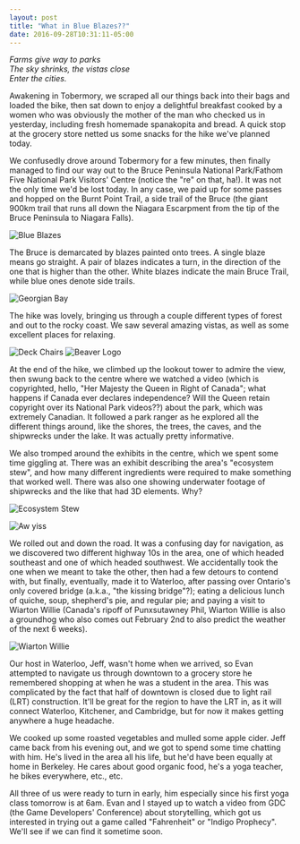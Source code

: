 ```yaml
---
layout: post
title: "What in Blue Blazes??"
date: 2016-09-28T10:31:11-05:00
---
```


<i>Farms give way to parks<br/>
The sky shrinks, the vistas close<br/>
Enter the cities.</i>

Awakening in Tobermory, we scraped all our things back into their bags and loaded the bike, then sat down to enjoy a delightful breakfast cooked by a women who was obviously the mother of the man who checked us in yesterday, including fresh homemade spanakopita and bread. A quick stop at the grocery store netted us some snacks for the hike we've planned today.

We confusedly drove around Tobermory for a few minutes, then finally managed to find our way out to the Bruce Peninsula National Park/Fathom Five National Park Visitors' Centre (notice the "re" on that, ha!). It was not the only time we'd be lost today. In any case, we paid up for some passes and hopped on the Burnt Point Trail, a side trail of the Bruce (the giant 900km trail that runs all down the Niagara Escarpment from the tip of the Bruce Peninsula to Niagara Falls).

![Blue Blazes](https://lh3.googleusercontent.com/XK3cYJtwRNRGbiSlQICoZMciUm_zyHzOZBzD0eX_wcC_NMt5-L9WyBIcGvyvDA88GhF2jGLJleDeQcqFDVUHcIMSUjCHJHorLNl6tf-VFwG5OYshxoncwZA9NRWKUsezkzOtNbb_HSDUs4JjQAVOcFXC0mJhZ_zb9V17g16Oud5cmkH7PhYddRDX3oOhFkpuNtp0anhy832kMWTozDre5v3uyWwDjDBCUDCAx9bxdSD_iftiC5YzC4Q7805eQn9VIThd_AYIOV3KPs2QaLWY7EpxqU5z23Dc8-5Sat1eDx6dmtW6CK0J8o2laWcbSG3tHnIR5wr48yVWSKrn4sPAS35LlOL86CqrR60Gx_gHsfjTNghp6jndDSNWWWWOh2pjuFaTJayBYpu3j17rynMtwVhAlYIS834tLzELNGslf8upNwxNvN8bNGc6ZACY-AafbMBkhLfpG0ZLX1nfsKIFuf9Q8szaMiVQhU2Cil3K2qDlNv8KCaAsOFs96FiN8BIw29TuBbX0RRcxc_9fBfqbOTp4AO_Cis6KL-yTi0ZymXvonTN8vAzTUDrYP8GHjVUaYf_uHD8sGkNpdGA5_eVGjyBh2hlbsE_dq4Z0H_7WFTCDLhDfLA=w2480-h1404-no "Blue Blazes")

The Bruce is demarcated by blazes painted onto trees. A single blaze means go straight. A pair of blazes indicates a turn, in the direction of the one that is higher than the other. White blazes indicate the main Bruce Trail, while blue ones denote side trails.

![Georgian Bay](https://lh3.googleusercontent.com/m0wLb-orVzluc_aqsiYaKp-FUQS4ytK9aoqIbe1v6nTi5SYS52hOhgVPyK68Nba8hWjiiGf0Ep2mKelylQX_fNF5nD2F2imaRoFnQ7uWitjHE5-gOy12sC0tSAAFqV-hdknzNruDiJBr3fLkqMC9r_jAKm2vEq-7JV4qXJdQIKO2mZGz7D2TkYH12ofHtUckLevjWvOc99fy0zT7PEvw9H0aSq-YnLChYRtmEhpyCGKoyeUOS9s2M0W-a_2tWOZc0s88hGgEVKlgFhm6UGt1Sl50zhSDvSPCc8OTpIACLbzSKjh9dA55PM63gbUgPT2_p2e0s5wNEzpufHa19wQ9I8oMqVEhrCFgACCPI8p-B1q_yNRxDNUoe3w9pOtzBNRDbhiz6rJ-i18cTIqP1y5BqU-M24C879AM51vP8mn970pWz5VwAGgrxjnLlk05VTHDIrlInf5lwnDRf757ct_9H4nYBw76atppfpqbnIqG_G1CSCbnyQH_aAlWSANuq3JPn2eSwBhSvvM9UMrPqI8joMGkKDViPXcP2cI7ev1FRLGRAzK1BqXs1wjjRwAUDlcdsK3jW1jgpmTJEpP9fdvjfgHYsDGJ85V5qh08n8CmqTgKXt75EA=w2480-h1404-no "Georgian Bay")

The hike was lovely, bringing us through a couple different types of forest and out to the rocky coast. We saw several amazing vistas, as well as some excellent places for relaxing.

![Deck Chairs](https://lh3.googleusercontent.com/H9f5oltb42_N-9eb4y7cyXp7WHkUZZV_Q24fCwCMO-8H4qukTlU4zgmp-17Fb03k0tid3YY_WK41X1HMmxGgpToxFoQxkWD6xWmebMaFnHyhVI1vAcLv5eldxnGsfcxCaziRPMCB0ksooil5A3CA85GxUz-ewQvcLkOUUEG1HZ16U-lBV6HYtqPtX8V994Uvi89NV4V33IbzmsHcbbSASQM2bMRLkDhe6DyTN--7irdoNSuVD1ntZaCIXI2mOop3ctTENuOuSeXjMrUf5RK7o6fI9RESRaLnK8Y_eNLL01ekFybdV2hHxyDHm53Dy1RgzmFs5K-kfhpOMJOF8Hj5TfHSfHeB3xeXRXq3bp0wxRJnL1I9mBUFOEGNhfO8eiX1hvei28wgApYeOxEeuxFqvz3MtsHD_getIWiC-rOzbnyjU2S1e4zMybGl5UNVINWWOmetwdc1munolnqc0D77fy6BO9VGo4-rC7KLi0PiCF0uJ5Mfo07jSplD5yK9snmf5ccdm--dhfQcNnkhvzedYW0CRMD3K5Eat3DGd93J6ikf9Ioo2btMBu74rLFxMGzs29S0xeovpcb-5XO6KFyrHlarHJfkDosip2nhZYbeyzRkPi-tZw=w2480-h1404-no "Deck Chairs")
![Beaver Logo](https://lh3.googleusercontent.com/Nh_XSm3O3i9PE948UnvtiXCc0WNcDW9n5f8tsrhQ4RxVsysWI83PCake9e4AAj8amPuWuM8LP6VGc6GYC-GgDEtEbuC1PbZCW_QPuk4ndZmovx5f3VDFLwtfN3iA6TqUdCZW50ZgZo5GTQzoFCtIZslk4YDAfUxJ58aPOT5_ETNvuwQ8ooXC0fEFOn7bupzUJ3pQpY-Ato2qORZkebjpleT3aY7iqFbJFjgVo6-2VNr3BQ8FtZ5u64ILyFRoGM_Z_411M8AwAQvWLqU4SQ2QgKVUGYTjBwE1bmyKldTJ5GE3BK_ymNRhGTzpk3VlIAPUGQ2sOXiFYLul0_xjbn3Do9xNB5esAth__eEYokCYCFOTn3XD0OSuANJftPnzU1aSlTfsWNhIIg0ZT9_a4Gy9PJBmt9ZgRYdqldeq53LHj_GT2v8-qRYvBiEruPfQMJWWrEqcp5nN0w0NCqO8faQbK0uyzAFBM0dQy-m4DEh5E10A8ycHqn4DjvIopVV17z59dxvepdhayjAPijG1qWN3c5uWNTjdmr0ahifHNQG-ZL1DeXhDsW-qLuE6RqzU76wfgyPnQxclAdXk9xpYQqIfR9Hnh5xQbPfrpKkrpy_d5EdDgs-5Xw=w2480-h1404-no "Beaver Logo")

At the end of the hike, we climbed up the lookout tower to admire the view, then swung back to the centre where we watched a video (which is copyrighted, hello, "Her Majesty the Queen in Right of Canada"; what happens if Canada ever declares independence? Will the Queen retain copyright over its National Park videos??) about the park, which was extremely Canadian. It followed a park ranger as he explored all the different things around, like the shores, the trees, the caves, and the shipwrecks under the lake. It was actually pretty informative.

We also tromped around the exhibits in the centre, which we spent some time giggling at. There was an exhibit describing the area's "ecosystem stew", and how many different ingredients were required to make something that worked well. There was also one showing underwater footage of shipwrecks and the like that had 3D elements. Why?

![Ecosystem Stew](https://lh3.googleusercontent.com/n8biEIuCcnHXmwdDphhhobUBqhcI9L7W6yM4Pf_1Bfsjktmbmz1ZwRtqyRrtNAoKdGRVbCQrGh9DB3Rcddka-j7ZQ0qeTEfOKP7i8CYMoEvM7XzkwrAVF0pkGkEpQFXmTcFWBd7Tbrp7p968B8onkd2ewnmrq9vDXIm62b1SqEVVNCmtr7sB5Par7ABhHUljN2QlkiNg1_8N8vEl3mTzbSXQIcXyI-CWARyGSHJ6gsljCW_x-0FyVN9k8dnglWtBNd3aggoqW7PKwsKGbzlRoUB_eRtmVMVCHXdkfJGaapnymzX8lwz4b1M7H06F8WjeUGea6fPNd8z8ir9NcwOqh3HhbL1oL0Ect-yQgkNt6b2kQOgWEv-iQsf99IGBfFh4F4ShYsz4ggm_hSJZ9qiWWnGETmLBVExWjK_GKScXFg0FMCzIsXhKnrYZWqVjuselnEkLWNE84U0p1f66ViyCJkmK2w1vwzLo6q4tjqDTRGeGZFFPMwyu4IAbsebLNDF69AgmD20wqHTyH-QErw8O4Xj4FlbwZ9r2CyPTazjIEGVw340jyTm57erW5sXG4i2ULYpAfFWLwL542J9GvckEmL7bSGBVEdyV7b95cVPRqhamp5-kgA=w804-h1420-no "Ecosystem Stew")

![Aw yiss](https://lh3.googleusercontent.com/sPi7oSxHTYuwakSF3Rx5Bs_vN3RJZs_ir-rAOut5cYb0UckDKrPIO7BBCCkadOPNNUu6DhURwNxLXuFSwIPBIBxVRs5NECfIsdAyjHFBTR2DX0VoHVD3qEQs8Ea786JIt3b6qlOxe09MYmitkHZ26Bxe-iJJI3ikiHefstVKP-R_fCeJadnvAxKz6Uqv9FbufN_26xImoKQlHS74K6agGjUrPL6IJt6kkxQQ-QbK9HCYwsmfE3CmHgTo_2tuhlu5W4M3cD2jDOdd96X4unUjeuRyr_jcsf1W1bmgMxQ7TxOMiD7LlM_LCVNsyU4jJKw5ONDKK0Civ8ZnO6R3kQPDlfM1ZThbE94Me1DCEoG3OrxK_IS1WudFx4EGCb1aZ_dwT_0oriJC8h_mXhI9QaFOn1e0eL6OrMbNN1l71K4HPc1bvQ11-bnzphIqj29n6Vq4YZIQ4Y5yqdovQjHhMsNs_jpqW9TmE9AHwqK-Ime51dpDDqY8OeaYoqEMOCC-H4oC0-hsHEr4a0RJ4Uspu7yjZ2PuCNPMe3U8EXbArrnIRWmpo50r-19-gMS7eA_OPIY3FxujRr_rR7w6c7HPFuArf6Sif-xJup4QrBfC400O1Ou40z8JPQ=w2480-h1396-no "Aw yiss")

We rolled out and down the road. It was a confusing day for navigation, as we discovered two different highway 10s in the area, one of which headed southeast and one of which headed southwest. We accidentally took the one when we meant to take the other, then had a few detours to contend with, but finally, eventually, made it to Waterloo, after passing over Ontario's only covered bridge (a.k.a., "the kissing bridge"?); eating a delicious lunch of quiche, soup, shepherd's pie, and regular pie; and paying a visit to Wiarton Willie (Canada's ripoff of Punxsutawney Phil, Wiarton Willie is also a groundhog who also comes out February 2nd to also predict the weather of the next 6 weeks).

![Wiarton Willie](https://lh3.googleusercontent.com/WTKYaSEpIIzCg69wyE5OzLAi9e8nkMoBsaP4NOxLCGXF5dPd8nYEsR-oL8JdR_UukY9dsZ-iECZWSuMLBmuq_loumg5KDFI64qmUgSljabhaZEAkoRj6EEbqTNwIl9i5CRWn_EsXJNLjXcjxmQRxBm8rqx1BcN1nx2_gP7QkVYjwopXUD1zFHzKB2DgyeZzDjjwIa4TG5AIpGGRfpQLxHu8B3PP1n29NeE89pkT71GjbTahZjg65Vk9ZyfKFKs89a8_gnWT58a1t6NYtXQbumlys3Aeelbwb0Tf2oVKEhwmojAmaMrH6gugrJZ3kR_6OEbsT9Kwj1UaXNqV3yEJeFYyuGw4EWybdUP9biAJ2J22HW9LIcwBlhOyNsN7GdpTlwyJkOKEt46Oj2WFv7VjqDdjV8IgabZTvIIndsRYFuJPF6O5g61BH6x9C8eAJ3kklAKmcsk1XniSVruMX-Ov0dcCuGWdZfajUb2AB8CEMkYpj5OD6E3zAOdkVfgSkqfcCIvq2KwHMTdyqtvABlp_9QGAfLp25fZn29k31wxux64kzBlW5hsqYi33bOvgf_086TH4svGaFBnChfvcJvuVEp2GvtZhWjtVIHDiMceFd22LeD9JSew=w2480-h1404-no "Wiarton Willie")

Our host in Waterloo, Jeff, wasn't home when we arrived, so Evan attempted to navigate us through downtown to a grocery store he remembered shopping at when he was a student in the area. This was complicated by the fact that half of downtown is closed due to light rail (LRT) construction. It'll be great for the region to have the LRT in, as it will connect Waterloo, Kitchener, and Cambridge, but for now it makes getting anywhere a huge headache.

We cooked up some roasted vegetables and mulled some apple cider. Jeff came back from his evening out, and we got to spend some time chatting with him. He's lived in the area all his life, but he'd have been equally at home in Berkeley. He cares about good organic food, he's a yoga teacher, he bikes everywhere, etc., etc.

All three of us were ready to turn in early, him especially since his first yoga class tomorrow is at 6am. Evan and I stayed up to watch a video from GDC (the Game Developers' Conference) about storytelling, which got us interested in trying out a game called "Fahrenheit" or "Indigo Prophecy". We'll see if we can find it sometime soon.
